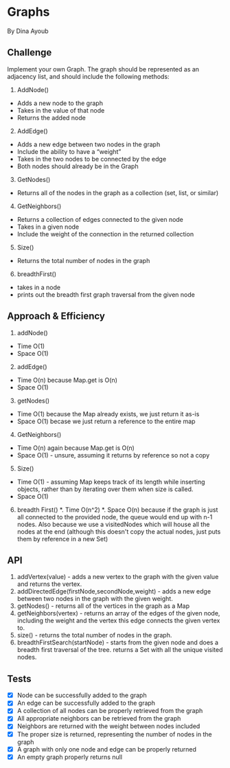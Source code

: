 # Graphs

By Dina Ayoub

## Challenge

Implement your own Graph. The graph should be represented as an adjacency list, and should include the following methods:

1. AddNode()
  * Adds a new node to the graph
  * Takes in the value of that node
  * Returns the added node
2. AddEdge()
  * Adds a new edge between two nodes in the graph
  * Include the ability to have a “weight”
  * Takes in the two nodes to be connected by the edge
  * Both nodes should already be in the Graph
3. GetNodes()
  * Returns all of the nodes in the graph as a collection (set, list, or similar)
4. GetNeighbors()
  * Returns a collection of edges connected to the given node
  * Takes in a given node
  * Include the weight of the connection in the returned collection
5. Size()
  * Returns the total number of nodes in the graph
6. breadthFirst()
  * takes in a node
  * prints out the breadth first graph traversal from the given node

## Approach & Efficiency

1. addNode()
  * Time O(1)
  * Space O(1)
2. addEdge()
  * Time O(n) because Map.get is O(n)
  * Space O(1)
3. getNodes()
  * Time O(1) because the Map already exists, we just return it as-is
  * Space O(1) becase we just return a reference to the entire map
4. GetNeighbors()
  * Time O(n) again because Map.get is O(n)
  * Space O(1) - unsure, assuming it returns by reference so not a copy
5. Size() 
  * Time O(1) - assuming Map keeps track of its length while inserting objects, rather than by iterating over them when size is called.
  * Space O(1)
6. breadth First()
  *. Time O(n^2)
  *. Space O(n) because if the graph is just all connected to the provided node, the queue would end up with n-1 nodes. Also because we use a visitedNodes which will house all the nodes at the end (although this doesn't copy the actual nodes, just puts them by reference in a new Set)

## API

1. addVertex(value) - adds a new vertex to the graph with the given value and returns the vertex.
2. addDirectedEdge(firstNode,secondNode,weight) - adds a new edge between two nodes in the graph with the given weight.
3. getNodes() - returns all of the vertices in the graph as a Map
4. getNeighbors(vertex) - returns an array of the edges of the given node, including the weight and the vertex this edge connects the given vertex to.
5. size() - returns the total number of nodes in the graph.
6. breadthFirstSearch(startNode) - starts from the given node and does a breadth first traversal of the tree. returns a Set with all the unique visited nodes.

## Tests

* [x] Node can be successfully added to the graph
* [x] An edge can be successfully added to the graph
* [x] A collection of all nodes can be properly retrieved from the graph
* [x] All appropriate neighbors can be retrieved from the graph
* [x] Neighbors are returned with the weight between nodes included
* [x] The proper size is returned, representing the number of nodes in the graph
* [x] A graph with only one node and edge can be properly returned
* [x] An empty graph properly returns null
